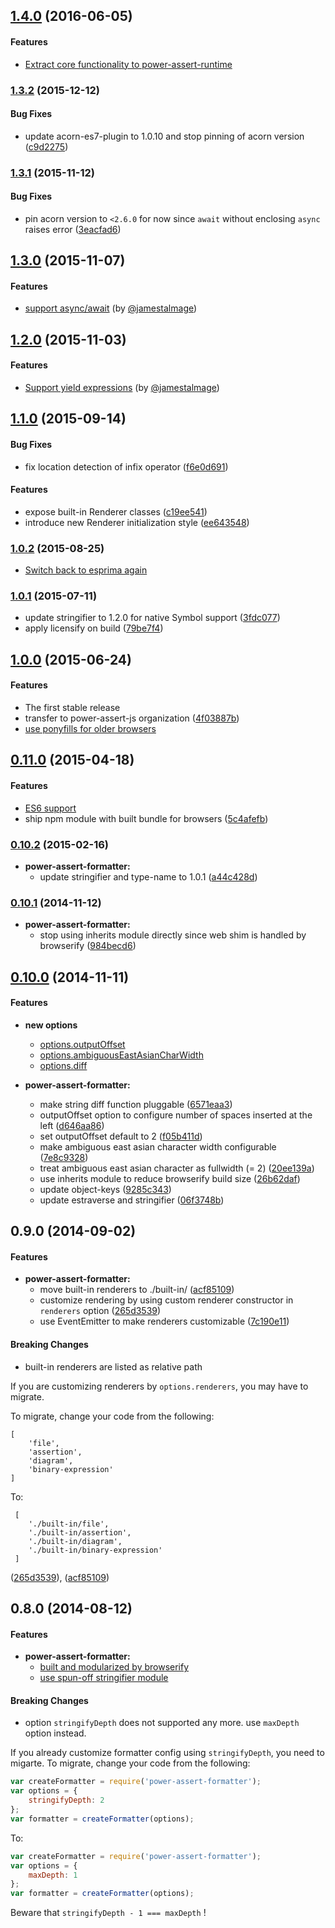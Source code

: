 ## [1.4.0](https://github.com/power-assert-js/power-assert-formatter/releases/tag/v1.4.0) (2016-06-05)


#### Features

* [Extract core functionality to power-assert-runtime](https://github.com/power-assert-js/power-assert-formatter/pull/25)


### [1.3.2](https://github.com/power-assert-js/power-assert-formatter/releases/tag/v1.3.2) (2015-12-12)


#### Bug Fixes

* update acorn-es7-plugin to 1.0.10 and stop pinning of acorn version ([c9d2275](https://github.com/power-assert-js/power-assert-formatter/commit/c9d22757ea41b8e5ed6e39d910691094bbf0c1e4))


### [1.3.1](https://github.com/power-assert-js/power-assert-formatter/releases/tag/v1.3.1) (2015-11-12)


#### Bug Fixes

* pin acorn version to `<2.6.0` for now since `await` without enclosing `async` raises error ([3eacfad6](https://github.com/power-assert-js/power-assert-formatter/commit/3eacfad621897106a1eb18f93d753e5b5a09e26d))


## [1.3.0](https://github.com/power-assert-js/power-assert-formatter/releases/tag/v1.3.0) (2015-11-07)


#### Features

* [support async/await](https://github.com/power-assert-js/power-assert-formatter/pull/20) (by [@jamestalmage](https://github.com/jamestalmage))


## [1.2.0](https://github.com/power-assert-js/power-assert-formatter/releases/tag/v1.2.0) (2015-11-03)


#### Features

* [Support yield expressions](https://github.com/power-assert-js/power-assert-formatter/pull/19) (by [@jamestalmage](https://github.com/jamestalmage))


## [1.1.0](https://github.com/power-assert-js/power-assert-formatter/releases/tag/v1.1.0) (2015-09-14)


#### Bug Fixes

* fix location detection of infix operator ([f6e0d691](https://github.com/power-assert-js/power-assert-formatter/commit/f6e0d6919ee32045c18983c00d60011d0dc4a0d1))


#### Features

* expose built-in Renderer classes ([c19ee541](https://github.com/power-assert-js/power-assert-formatter/commit/c19ee5411fbe5bd8eed5be418252d8576aa75e0f))
* introduce new Renderer initialization style ([ee643548](https://github.com/power-assert-js/power-assert-formatter/commit/ee6435484143ae5fadae913608ff97df66ca8f23))


### [1.0.2](https://github.com/power-assert-js/power-assert-formatter/releases/tag/v1.0.2) (2015-08-25)


  * [Switch back to esprima again](https://github.com/power-assert-js/power-assert-formatter/pull/16)


### [1.0.1](https://github.com/power-assert-js/power-assert-formatter/releases/tag/v1.0.1) (2015-07-11)


  * update stringifier to 1.2.0 for native Symbol support ([3fdc077](https://github.com/power-assert-js/power-assert-formatter/commit/3fdc07764bc4967036df54555100d941cfdda9cd))
  * apply licensify on build ([79be7f4](https://github.com/power-assert-js/power-assert-formatter/commit/79be7f42387b19baaff368422b09f8d4365f798d))


## [1.0.0](https://github.com/power-assert-js/power-assert-formatter/releases/tag/v1.0.0) (2015-06-24)


#### Features

* The first stable release
* transfer to power-assert-js organization ([4f03887b](https://github.com/power-assert-js/power-assert-formatter/commit/4f03887b18b0b59fe594931b0621788a595a532f))
* [use ponyfills for older browsers](https://github.com/power-assert-js/power-assert-formatter/pull/15)


## [0.11.0](https://github.com/power-assert-js/power-assert-formatter/releases/tag/v0.11.0) (2015-04-18)


#### Features

* [ES6 support](https://github.com/power-assert-js/power-assert-formatter/pull/14)
* ship npm module with built bundle for browsers ([5c4afefb](https://github.com/power-assert-js/power-assert-formatter/commit/5c4afefb252dac5d52a2892ea54cedb59da66af0))


### [0.10.2](https://github.com/power-assert-js/power-assert-formatter/releases/tag/v0.10.2) (2015-02-16)


* **power-assert-formatter:**
  * update stringifier and type-name to 1.0.1 ([a44c428d](https://github.com/power-assert-js/power-assert-formatter/commit/a44c428d7aa541c819ae31b61a8979c8ae74e046))


### [0.10.1](https://github.com/power-assert-js/power-assert-formatter/releases/tag/v0.10.1) (2014-11-12)


* **power-assert-formatter:**
  * stop using inherits module directly since web shim is handled by browserify ([984becd6](https://github.com/power-assert-js/power-assert-formatter/commit/984becd6f08454babac80f99521a98841c23797a))


## [0.10.0](https://github.com/power-assert-js/power-assert-formatter/releases/tag/v0.10.0) (2014-11-11)


#### Features

* **new options**
  * [options.outputOffset](https://github.com/power-assert-js/power-assert-formatter#optionsoutputoffset)
  * [options.ambiguousEastAsianCharWidth](https://github.com/power-assert-js/power-assert-formatter#optionsambiguouseastasiancharwidth)
  * [options.diff](https://github.com/power-assert-js/power-assert-formatter#optionsdiff)

* **power-assert-formatter:**
  * make string diff function pluggable ([6571eaa3](https://github.com/power-assert-js/power-assert-formatter/commit/6571eaa34ce310d796fa8e2040143516db094527))
  * outputOffset option to configure number of spaces inserted at the left ([d646aa86](https://github.com/power-assert-js/power-assert-formatter/commit/d646aa86d9ed8952433a2ca6f903362754aa5a31))
  * set outputOffset default to 2 ([f05b411d](https://github.com/power-assert-js/power-assert-formatter/commit/f05b411ddb5123d15f5613714fec1b777403e853))
  * make ambiguous east asian character width configurable ([7e8c9328](https://github.com/power-assert-js/power-assert-formatter/commit/7e8c9328b1b62879c0ee0a86a495fa25f5c22865))
  * treat ambiguous east asian character as fullwidth (= 2) ([20ee139a](https://github.com/power-assert-js/power-assert-formatter/commit/20ee139a13677a043ce8c5982b8dae9d6ef6cb59))
  * use inherits module to reduce browserify build size ([26b62daf](https://github.com/power-assert-js/power-assert-formatter/commit/26b62daf7f46f2b47029013568407e6ca56631bb))
  * update object-keys ([9285c343](https://github.com/power-assert-js/power-assert-formatter/commit/9285c3430261513dad6283a4dd100acb4dd91925))
  * update estraverse and stringifier ([06f3748b](https://github.com/power-assert-js/power-assert-formatter/commit/06f3748b9995de035110a2e562f81fd1dc09c972))


## 0.9.0 (2014-09-02)


#### Features

* **power-assert-formatter:**
  * move built-in renderers to ./built-in/ ([acf85109](https://github.com/power-assert-js/power-assert-formatter/commit/acf85109bcb579109b80a36a8a6439c4e028066d))
  * customize rendering by using custom renderer constructor in `renderers` option ([265d3539](https://github.com/power-assert-js/power-assert-formatter/commit/265d353997f7321e9e24c5252c7aa0f4c696624a))
  * use EventEmitter to make renderers customizable ([7c190e11](https://github.com/power-assert-js/power-assert-formatter/commit/7c190e1170de8c96129a2ccd3e67fd9f14623732))


#### Breaking Changes

* built-in renderers are listed as relative path

If you are customizing renderers by `options.renderers`, you may have to migrate.

To migrate, change your code from the following:

```
[
    'file',
    'assertion',
    'diagram',
    'binary-expression'
]
```

To:

```
 [
    './built-in/file',
    './built-in/assertion',
    './built-in/diagram',
    './built-in/binary-expression'
 ]
```

 ([265d3539](https://github.com/power-assert-js/power-assert-formatter/commit/265d353997f7321e9e24c5252c7aa0f4c696624a)), ([acf85109](https://github.com/power-assert-js/power-assert-formatter/commit/acf85109bcb579109b80a36a8a6439c4e028066d))


## 0.8.0 (2014-08-12)


#### Features


* **power-assert-formatter:**
  * [built and modularized by browserify](https://github.com/power-assert-js/power-assert-formatter/pull/8)
  * [use spun-off stringifier module](https://github.com/power-assert-js/power-assert-formatter/pull/9)


#### Breaking Changes

* option `stringifyDepth` does not supported any more. use `maxDepth` option instead.

If you already customize formatter config using `stringifyDepth`, you need to migarte. To migrate, change your code from the following:

```javascript
var createFormatter = require('power-assert-formatter');
var options = {
    stringifyDepth: 2
};
var formatter = createFormatter(options);
```

To:

```javascript
var createFormatter = require('power-assert-formatter');
var options = {
    maxDepth: 1
};
var formatter = createFormatter(options);
```

Beware that `stringifyDepth - 1 === maxDepth` !
